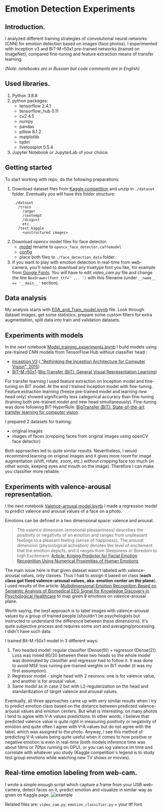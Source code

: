 # Emotion Detection Experiments

## Introduction.
I analyzed different training strategies of convolutional neural networks (CNN) for emotion detection based on images (face photos). I experimented with Inception v3 and BiT-M r50x1 pre-trained networks (trained on ImageNet), compared fine-tuning and feature extraction means of transfer learning.

*(Note: notebooks are in Russian but code comments are in English)*

## Used libraries.
1. Python 3.8.8
2. python packages:
    - tensorflow 2.4.1
    - tensorflow_hub 0.11
    - cv2 4.5
    - numpy
    - pandas
    - pillow 8.1.2
    - matplotlib
    - tqdm
    - livelossplot 0.5.4
3. Jupyter Notebook or JupyterLab of your choice.

## Getting started
To start working with repo, do the following preparations:

1. Download dataset files from [Kaggle competition](https://www.kaggle.com/c/skillbox-computer-vision-project/data) and unzip in `./dataset` folder. Eventually you will have this folder structure:
```
    ./dataset
      /train
        /anger
        /contempt
        /disgust
        etc.
      /test_kaggle
        <unstructured images>
```
2. Download opencv model files for face detector:
    - [model](https://github.com/opencv/opencv_3rdparty/raw/dnn_samples_face_detector_20170830/res10_300x300_ssd_iter_140000.caffemodel) rename to `opencv_face_detector.caffemodel`
    - [config](https://github.com/opencv/opencv/blob/master/samples/dnn/face_detector/opencv_face_detector.pbtxt)
    - place both files to `./face_detection_data` folder.
3. If you want to play with emotion detection in real-time from web-camera, you'll need to download any truetype font you like, for example from [Google Fonts](https://fonts.google.com/). You will have to edit *video_cam.py* file and change the line `BoxDrawer(font_ttf=' ... ')` with this filename (under `__name__ == '__main__'` section).

## Data analysis
My analysis starts with [EDA_and_Train_model.ipynb](https://github.com/kigors/emotion_detection_experiments/blob/master/EDA_and_Train_model.ipynb) file. Look through dataset images, get some statistics, prepare some custom filters for extra augmentation, split data into train and validation datasets.

## Experiments with models
In the next notebook [Model_training_experiments.ipynb](https://github.com/kigors/emotion_detection_experiments/blob/master/Model_training_experiments.ipynb) I build models using pre-trained CNN models from TensorFlow Hub without classifier head : 
- [Inception V3](https://tfhub.dev/google/tf2-preview/inception_v3/feature_vector/4) ([ "Rethinking the Inception Architecture for Computer Vision", 2015](https://arxiv.org/abs/1512.00567))
- [BiT-M r50x1](https://tfhub.dev/google/bit/m-r50x1/1) ([Big Transfer (BiT): General Visual Representation Learning](https://arxiv.org/abs/1912.11370))

For transfer learning I used feature extraction on Inception model and fine-tuning on BiT model. At the end I trained Inception model with fine-tuning. Feature extraction learning (freeze pre-trained model and learning new head only) showed significantly less categorical accuracy than fine-tuning (training both pre-trained model and new head simultaneously). Fine-tuning was done following BiT-HyperRule: [BigTransfer (BiT): State-of-the-art transfer learning for computer vision](https://blog.tensorflow.org/2020/05/bigtransfer-bit-state-of-art-transfer-learning-computer-vision.html).

I prepared 2 datasets for training:
- original images
- images of faces (cropping faces from original images using openCV face detector)

Both approaches led to quite similar results. Nevertheless, I would recommend learning on original images and it gives more room for image augmentation (shift, rotate, zoom, etc.) without cropping face too much (in other words, keeping eyes and mouth on the image). Therefore I can make you classifier more reliable.

## Experiments with valence-arousal representation.

I the next notebook [Valence-arousal model.ipynb](https://github.com/kigors/emotion_detection_experiments/blob/master/Valence-arousal%20model.ipynb) I made a regression model to predict valence and arousal values of a face on a photo.

Emotions can be defined in a two dimensional space: valence and arousal.
> The valence dimension (emotional pleasantness) describes the positivity or negativity of an emotion and ranges from unpleasant feelings to a pleasant feeling (sense of happiness). The arousal dimension (physiological activation) denotes the level of excitement that the emotion depicts, and it ranges from Sleepiness or Boredom to high Excitement. 
> [Article: Kriging Predictor for Facial Emotion Recognition Using Numerical Proximities of Human Emotions](https://informatica.vu.lt/journal/INFORMATICA/article/1182/text)

The main issue here is that given dataset wasn't labeled with valence-arousal values, only classes. Thus I had to assign it based on class (**each class got fixed valence-arousal values, aka. emotion center on the plane**). I used results of the article: [Multidimensional Emotion Recognition Based on Semantic Analysis of Biomedical EEG Signal for Knowledge Discovery in Psychological Healthcare](https://www.mdpi.com/2076-3417/11/3/1338/htm) to map given 9 emotions on valence-arousal plane.

Worth saying, the best approach is to label images with valence-arousal values by a group of trained people (shouldn't be psychologists but instructed to understand the difference between these dimensions). It's quite subjective process and requires some sort and averaging/processing. I didn't have such data.

I trained Bit-M r50x1 model in 3 different ways:

1. Two headed model: regular classifier (Dense(9)) + regressor (Dense(2)). Loss was mixed 80/20 between these two heads so the whole model was dominated by classifier and regressor had to follow it. It was done to avoid MSE loss ruining pre-trained weights on BiT model (it was my first assumption).
2. Regressor model - single head with 2 neurons: one is for valence value, and another is for arousal value. 
3. Same model as in case 2 but with L2-regularization on the head and standardization of target valence and arousal values.

Eventually, all three approaches came up with very similar results when I try to predict emotion class based on the distance between predicted valence-arousal values and emotion centers. But what is interesting: on many photos I tend to agree with V-A values predictions. In other words, I believe that predicted valence value is quite right in measuring positivity or negativity of emotion and quite often I agree with V-A values but do not agree with the label, which was assigned to the photo. Anyway, I see this method of predicting V-A values being quite useful when it comes to how positive or negative emotion is even in real-time (both models inference time was about 14ms or 70fps running on GPU), or you can log valence im time and correlate with whatever you study (Kaggle competition's legend is to study test group emotions while watching new TV shows or movies).

## Real-time emotion labeling from web-cam.

I wrote a simple enough script which capture a frame from your USB web-camera, detect faces on it, predict emotion and visualize in similar way as given on Kaggle page. ![example](https://miro.medium.com/max/1400/1*rSOC2rIKZ3NSkE3j1MetdQ.png)

Related files are: `video_cam.py`, `emotion_classifier.py` + your ttf font.
